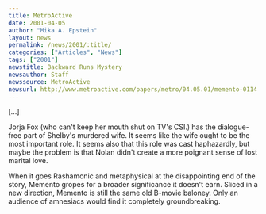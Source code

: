 ```yaml
---
title: MetroActive
date: 2001-04-05
author: "Mika A. Epstein"
layout: news
permalink: /news/2001/:title/
categories: ["Articles", "News"]
tags: ["2001"]
newstitle: Backward Runs Mystery
newsauthor: Staff
newssource: MetroActive
newsurl: http://www.metroactive.com/papers/metro/04.05.01/memento-0114.html
---
```


[...]

Jorja Fox (who can't keep her mouth shut on TV's CSI.) has the dialogue-free part of Shelby's murdered wife. It seems like the wife ought to be the most important role. It seems also that this role was cast haphazardly, but maybe the problem is that Nolan didn't create a more poignant sense of lost marital love.

When it goes Rashamonic and metaphysical at the disappointing end of the story, Memento gropes for a broader significance it doesn't earn. Sliced in a new direction, Memento is still the same old B-movie baloney. Only an audience of amnesiacs would find it completely groundbreaking.

